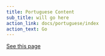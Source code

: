 ```yaml
---
title: Portuguese Content
sub_title: will go here
action_link: docs/portuguese/index
action_text: Go
---
```


[See this page](https://pt.dev.aws.cyber-boardroom.com/web/docs/portuguese/index)
